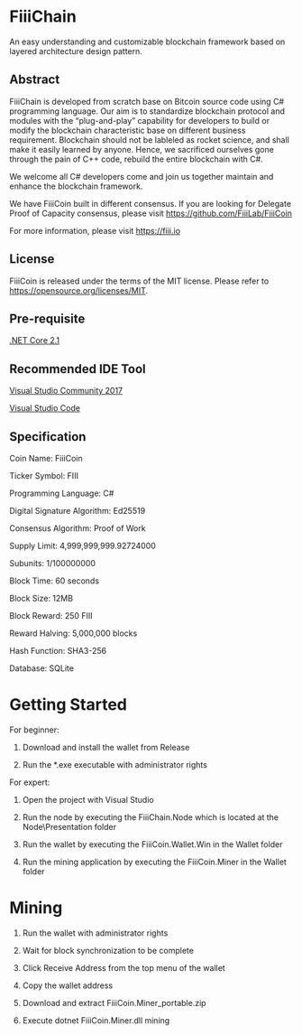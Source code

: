 # FiiiChain

An easy understanding and customizable blockchain framework based on layered architecture design pattern.

## Abstract

FiiiChain is developed from scratch base on Bitcoin source code using C# programming language. Our aim is to standardize blockchain protocol and modules with the “plug-and-play” capability for developers to build or modify the blockchain characteristic base on different business requirement. Blockchain should not be lableled as rocket science, and shall make it easily learned by anyone. Hence, we sacrificed ourselves gone through the pain of C++ code, rebuild the entire blockchain with C#. 

We welcome all C# developers come and join us together maintain and enhance the blockchain framework.

We have FiiiCoin built in different consensus. If you are looking for Delegate Proof of Capacity consensus, please visit https://github.com/FiiiLab/FiiiCoin

For more information, please visit https://fiii.io

## License

FiiiCoin is released under the terms of the MIT license. Please refer to https://opensource.org/licenses/MIT.

## Pre-requisite

[.NET Core 2.1](https://www.microsoft.com/net/download/dotnet-core/2.1)

## Recommended IDE Tool

[Visual Studio Community 2017](https://visualstudio.microsoft.com/)

[Visual Studio Code](https://visualstudio.microsoft.com/)

## Specification

Coin Name: FiiiCoin

Ticker Symbol: FIII

Programming Language: C#

Digital Signature Algorithm: Ed25519

Consensus Algorithm: Proof of Work

Supply Limit: 4,999,999,999.92724000

Subunits: 1/100000000

Block Time: 60 seconds

Block Size: 12MB

Block Reward: 250 FIII

Reward Halving: 5,000,000 blocks

Hash Function: SHA3-256

Database: SQLite

# Getting Started

For beginner:

1. Download and install the wallet from Release

2. Run the *.exe executable with administrator rights

For expert:

1. Open the project with Visual Studio

2. Run the node by executing the FiiiChain.Node which is located at the Node\Presentation folder

3. Run the wallet by executing the FiiiCoin.Wallet.Win in the Wallet folder

4. Run the mining application by executing the FiiiCoin.Miner in the Wallet folder

# Mining

1. Run the wallet with administrator rights

2. Wait for block synchronization to be complete

3. Click Receive Address from the top menu of the wallet

4. Copy the wallet address

5. Download and extract FiiiCoin.Miner_portable.zip

6. Execute dotnet FiiiCoin.Miner.dll mining <Worker> <Wallet Address>
